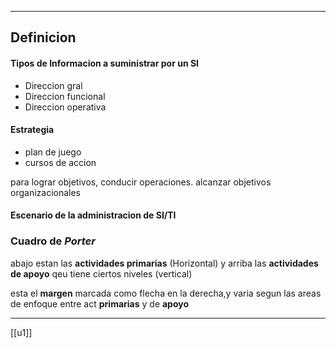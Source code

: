 
---

## Definicion

#### Tipos de Informacion a suministrar por un SI

- Direccion gral
- Direccion funcional
- Direccion operativa

#### Estrategia
- plan de juego
- cursos de accion

para lograr objetivos, conducir operaciones. alcanzar objetivos organizacionales



#### Escenario de la administracion de SI/TI

### Cuadro de _Porter_
abajo estan las **actividades primarias** (Horizontal) y arriba las **actividades de apoyo** qeu tiene ciertos niveles (vertical)

esta el **margen** marcada como flecha en la derecha,y varia segun las areas de enfoque entre act **primarias** y de **apoyo**




---
[[u1]]